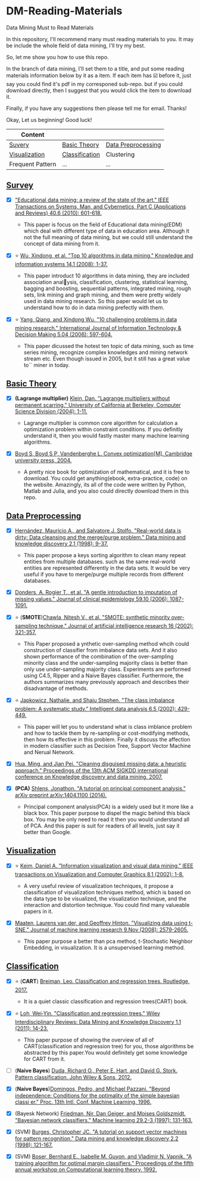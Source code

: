 # DM-Reading-Materials
Data Mining Must to Read Materials

In this repository, I'll recommend many must reading materials to you.
It may be include the whole field of data mining, I'll try my best.

So, let me show you how to use this repo.

In the branch of data mining, I'll set them to a title, and put some reading materials information below by it as a item. If each item has :ballot_box_with_check: before it, just say you could find it's pdf in my corresponed sub-repo. but if you could download directly, then I suggest that you would click the item to download it.

Finally, if you have any suggestions then please tell me for email. Thanks!

Okay, Let us beginning! Good luck!

| Content | | |
|  ----  | ----  | ---- |
|[Suvery](#survey) | [Basic Theory](#basic-theory) | [Data Preprocessing](#data-preprocessing)|
| [Visualization](#visualization) | [Classification](#classification) | Clustering |
| Frequent Pattern | ... | ... |


## [Survey](#content)

- [x] ["Educational data mining: a review of the state of the art." IEEE Transactions on Systems, Man, and Cybernetics, Part C (Applications and Reviews) 40.6 (2010): 601-618.](https://ieeexplore.ieee.org/document/5524021)
  - This paper is focus on the field of Educational data mining(EDM) which deal with different type of data in education area. Although it not the full meaning of data mining, but we could still understand the concept of data mining from it.

- [x] :star: [Wu, Xindong, et al. "Top 10 algorithms in data mining." Knowledge and information systems 14.1 (2008): 1-37.](https://link.springer.com/article/10.1007/s10115-007-0114-2)
  - This paper introduct 10 algorithms in data mining, they are included  association analysis, classification, clustering, statistical learning, bagging and boosting, sequential patterns, integrated mining, rough sets, link mining and graph mining, and them were pretty widely used in data mining research. So this paper would let us to understand how to do in data mining prefectly with them.

- [x] :star: [Yang, Qiang, and Xindong Wu. "10 challenging problems in data mining research." International Journal of Information Technology & Decision Making 5.04 (2006): 597-604.](https://www.worldscientific.com/doi/abs/10.1142/S0219622006002258)
  - This paper dicussed the hotest ten topic of data mining, such as time series mining, recognize complex knowledges and mining network stream etc. Even though issued in 2005, but it still has a great value to`` miner in today.


## [Basic Theory](#content)

- [x] **(Lagrange multiplier)** [Klein, Dan. "Lagrange multipliers without permanent scarring." University of California at Berkeley, Computer Science Division (2004): 1-11.](http://www-diglib.stanford.edu/~klein/lagrange-multipliers.pdf)
  - Lagrange multiplier is common core algorithm for calculation a optimization problem within constraint conditions. If you definitly understand it, then you would fastly master many machine learning algorithms.

- [x] [Boyd S, Boyd S P, Vandenberghe L. Convex optimization[M]. Cambridge university press, 2004.](https://web.stanford.edu/~boyd/cvxbook/)
  - A pretty nice book for optimization of mathematical, and it is free to download. You could get anything(ebook, extra-practice, code) on the website. Amazingly, its all of the code were written by Python, Matlab and Julia, and you also could directly download them in this repo.

## [Data Preprocessing](#content)

- [x] [Hernández, Mauricio A., and Salvatore J. Stolfo. "Real-world data is dirty: Data cleansing and the merge/purge problem." Data mining and knowledge discovery 2.1 (1998): 9-37.](https://link.springer.com/article/10.1023/A:1009761603038)

  - This paper propose a keys sorting algorithm to clean many repeat entities from multiple databases. such as the same real-world entities are represented differently in the data sets. It would be very useful if you have to merge/purge multiple records from different databases.

- [x] [Donders, A. Rogier T., et al. "A gentle introduction to imputation of missing values." Journal of clinical epidemiology 59.10 (2006): 1087-1091.](https://www.jclinepi.com/article/S0895-4356(06)00197-1/fulltext)

- [x] :star: (**SMOTE**)[Chawla, Nitesh V., et al. "SMOTE: synthetic minority over-sampling technique." Journal of artificial intelligence research 16 (2002): 321-357.](https://arxiv.org/abs/1106.1813)
  - This Paper proposed a ynthetic over-sampling method whcih could construction of classifier from imbalance data sets. And it also shown performance of the combination of the over-sampling minority class and the under-sampling majority class  is better than only use under-sampling majority class. Experiments are performed using C4.5, Ripper and a Naive Bayes classifier. Furthermore, the authors summarizes many previously approach and describes their disadvantage of methods.

- [x] :star: [Japkowicz, Nathalie, and Shaju Stephen. "The class imbalance problem: A systematic study." Intelligent data analysis 6.5 (2002): 429-449.](https://dl.acm.org/doi/10.5555/1293951.1293954)
  - This paper will let you to understand what is class imblance problem and how to tackle them by re-sampling or cost-modifying methods, then how its effective in this problem. Finally it discuss the affection in modern classifier such as Decision Tree, Support Vector Machine and Nerual Network.

- [x] [Hua, Ming, and Jian Pei. "Cleaning disguised missing data: a heuristic approach." Proceedings of the 13th ACM SIGKDD international conference on Knowledge discovery and data mining. 2007.](https://dl.acm.org/doi/10.1145/1281192.1281294)

- [x] **(PCA)** [Shlens, Jonathon. "A tutorial on principal component analysis." arXiv preprint arXiv:1404.1100 (2014).](https://arxiv.org/abs/1404.1100)
  - Principal component analysis(PCA) is a widely used but it more like a black box. This paper purpose to dispel the magic behind this black box. You may be only need to read it then you would understand all of PCA.  And this paper is suit for readers of all levels, just say it better than Google.


## [Visualization](#content)

- [x] :star: [Keim, Daniel A. "Information visualization and visual data mining." IEEE transactions on Visualization and Computer Graphics 8.1 (2002): 1-8.](https://dl.acm.org/doi/10.1109/2945.981847)
  - A very useful review of visualization techniques, it propose a classification of visualization techniques method, which is based on the data type to be visualized, the visualization technique, and the interaction and distortion technique. You could find many valueable papers in it.

- [x] [Maaten, Laurens van der, and Geoffrey Hinton. "Visualizing data using t-SNE." Journal of machine learning research 9.Nov (2008): 2579-2605.](http://www.jmlr.org/papers/v9/vandermaaten08a.html)
  - This paper purpose a better than pca method, t-Stochastic Neighbor Embedding, in visualization. It is a unsupervised learning method.

## [Classification](#content)

- [x] :star: (**CART**) [Breiman, Leo. Classification and regression trees. Routledge, 2017.](./classification/cart-book.pdf)
  - It is a quiet classic classification and regression trees(CART) book.

- [x] :star: [Loh, Wei‐Yin. "Classification and regression trees." Wiley Interdisciplinary Reviews: Data Mining and Knowledge Discovery 1.1 (2011): 14-23.](https://onlinelibrary.wiley.com/doi/abs/10.1002/widm.8)
  - This paper purpose of showing the overview of all of CART(classification and regression tree) for you, those algorithms be abstracted by this paper.You would definitely get some knowledge for CART from it.

- [ ] (**Naive Bayes**) [Duda, Richard O., Peter E. Hart, and David G. Stork. Pattern classification. John Wiley & Sons, 2012.](https://books.google.com.hk/books?hl=zh-CN&lr=&id=Br33IRC3PkQC&oi=fnd&pg=PR3&dq=pattern+classification&ots=2xEPNrb9Jr&sig=GoiTMKG0BDB3HsqkixyvnDHAmII&redir_esc=y#v=onepage&q=pattern%20classification&f=false)
- [x] (**Naive Bayes**)[Domingos, Pedro, and Michael Pazzani. "Beyond independence: Conditions for the optimality of the simple bayesian classi er." Proc. 13th Intl. Conf. Machine Learning. 1996.](http://www.ics.uci.edu/~pazzani/Publications/mlc96-pedro.pdf)


- [x] (Bayesk Network) [Friedman, Nir, Dan Geiger, and Moises Goldszmidt. "Bayesian network classifiers." Machine learning 29.2-3 (1997): 131-163.](https://link.springer.com/article/10.1023/A:1007465528199) 

- [x] (SVM) [Burges, Christopher JC. "A tutorial on support vector machines for pattern recognition." Data mining and knowledge discovery 2.2 (1998): 121-167.](https://link.springer.com/article/10.1023/A:1009715923555)

- [x] (SVM) [Boser, Bernhard E., Isabelle M. Guyon, and Vladimir N. Vapnik. "A training algorithm for optimal margin classifiers." Proceedings of the fifth annual workshop on Computational learning theory. 1992.](https://dl.acm.org/doi/abs/10.1145/130385.130401)



 